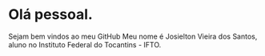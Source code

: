 
# Olá pessoal.
 
 Sejam bem vindos ao meu GitHub Meu nome é Josielton Vieira dos Santos, aluno no Instituto Federal do Tocantins - IFTO.
